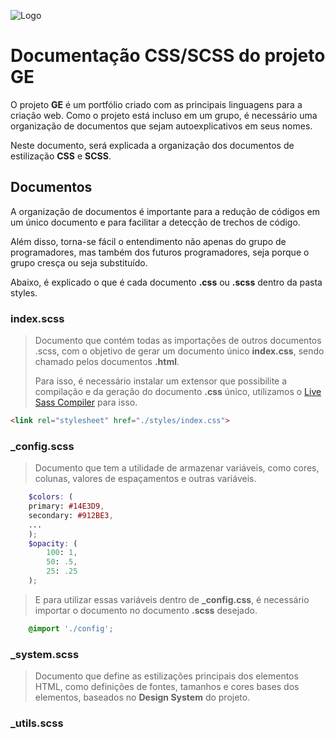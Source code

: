 ![Logo](../favicon.ico)
# Documentação CSS/SCSS do projeto GE

O projeto **GE** é um portfólio criado com as principais linguagens para a criação web. Como o projeto está incluso em um grupo, é necessário uma organização de documentos que sejam autoexplicativos em seus nomes.

Neste documento, será explicada a organização dos documentos de estilização **CSS** e **SCSS**.

## Documentos
A organização de documentos é importante para a redução de códigos em um único documento e para facilitar a detecção de trechos de código.

Além disso, torna-se fácil o entendimento não apenas do grupo de programadores, mas também dos futuros programadores, seja porque o grupo cresça ou seja substituído.

Abaixo, é explicado o que é cada documento **.css** ou **.scss** dentro da pasta styles.

### index.scss
>Documento que contém todas as importações de outros documentos .scss, com o objetivo de gerar um documento único **index.css**, sendo chamado pelos documentos **.html**.
>
>Para isso, é necessário instalar um extensor que possibilite a compilação e da geração do documento **.css** único, utilizamos o [Live Sass Compiler](https://marketplace.visualstudio.com/items?itemName=glenn2223.live-sass)
para isso.

```html
<link rel="stylesheet" href="./styles/index.css">
```

### _config.scss
>Documento que tem a utilidade de armazenar variáveis, como cores, colunas, valores de espaçamentos e outras variáveis. 
```scss
    $colors: (
    primary: #14E3D9,
    secondary: #912BE3,
    ...
    );
    $opacity: (
        100: 1,
        50: .5,
        25: .25
    );
```
>E para utilizar essas variáveis dentro de **_config.css**, é necessário importar o documento no documento **.scss** desejado.

```scss
    @import './config';
```
### _system.scss
>Documento que define as estilizações principais dos elementos HTML, como definições de fontes, tamanhos e cores bases dos elementos, baseados no **Design System** do projeto.


### _utils.scss